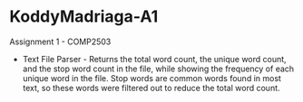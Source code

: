 # KoddyMadriaga-A1
Assignment 1 - COMP2503 

 - Text File Parser -
Returns the total word count, the unique word count, and the stop word count in the file,
while showing the frequency of each unique word in the file. Stop words are common words
found in most text, so these words were filtered out to reduce the total word count. 
